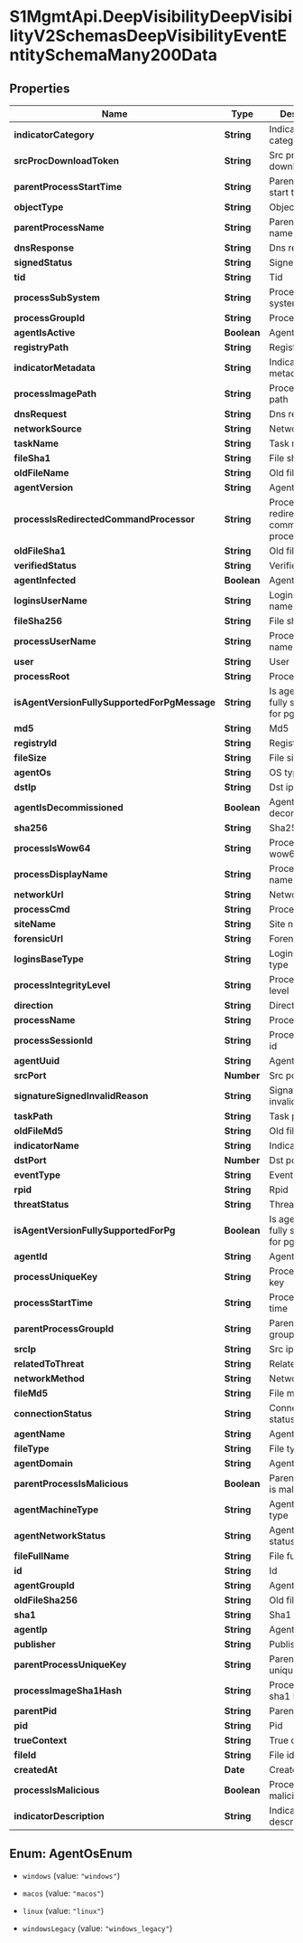 # S1MgmtApi.DeepVisibilityDeepVisibilityV2SchemasDeepVisibilityEventEntitySchemaMany200Data

## Properties
Name | Type | Description | Notes
------------ | ------------- | ------------- | -------------
**indicatorCategory** | **String** | Indicator category | [optional] 
**srcProcDownloadToken** | **String** | Src proc download token | [optional] 
**parentProcessStartTime** | **String** | Parent process start time | [optional] 
**objectType** | **String** | Object type | 
**parentProcessName** | **String** | Parent process name | [optional] 
**dnsResponse** | **String** | Dns response | [optional] 
**signedStatus** | **String** | Signed status | [optional] 
**tid** | **String** | Tid | [optional] 
**processSubSystem** | **String** | Process sub system | [optional] 
**processGroupId** | **String** | Process group id | [optional] 
**agentIsActive** | **Boolean** | Agent is active | 
**registryPath** | **String** | Registry path | [optional] 
**indicatorMetadata** | **String** | Indicator metadata | [optional] 
**processImagePath** | **String** | Process image path | [optional] 
**dnsRequest** | **String** | Dns request | [optional] 
**networkSource** | **String** | Network source | [optional] 
**taskName** | **String** | Task name | [optional] 
**fileSha1** | **String** | File sha1 | [optional] 
**oldFileName** | **String** | Old file name | [optional] 
**agentVersion** | **String** | Agent version | 
**processIsRedirectedCommandProcessor** | **String** | Process is redirected command processor | [optional] 
**oldFileSha1** | **String** | Old file sha1 | [optional] 
**verifiedStatus** | **String** | Verified status | [optional] 
**agentInfected** | **Boolean** | Agent infected | 
**loginsUserName** | **String** | Logins user name | [optional] 
**fileSha256** | **String** | File sha256 | [optional] 
**processUserName** | **String** | Process user name | [optional] 
**user** | **String** | User | 
**processRoot** | **String** | Process root | [optional] 
**isAgentVersionFullySupportedForPgMessage** | **String** | Is agent version fully supported for pg message | [optional] 
**md5** | **String** | Md5 | [optional] 
**registryId** | **String** | Registry id | [optional] 
**fileSize** | **String** | File size | [optional] 
**agentOs** | **String** | OS type | 
**dstIp** | **String** | Dst ip | [optional] 
**agentIsDecommissioned** | **Boolean** | Agent is decommissioned | 
**sha256** | **String** | Sha256 | [optional] 
**processIsWow64** | **String** | Process is wow64 | [optional] 
**processDisplayName** | **String** | Process display name | [optional] 
**networkUrl** | **String** | Network url | [optional] 
**processCmd** | **String** | Process cmd | [optional] 
**siteName** | **String** | Site name | 
**forensicUrl** | **String** | Forensic url | [optional] 
**loginsBaseType** | **String** | Logins base type | [optional] 
**processIntegrityLevel** | **String** | Process integrity level | [optional] 
**direction** | **String** | Direction | [optional] 
**processName** | **String** | Process name | 
**processSessionId** | **String** | Process session id | [optional] 
**agentUuid** | **String** | Agent uuid | 
**srcPort** | **Number** | Src port | [optional] 
**signatureSignedInvalidReason** | **String** | Signature signed invalid reason | [optional] 
**taskPath** | **String** | Task path | [optional] 
**oldFileMd5** | **String** | Old file md5 | [optional] 
**indicatorName** | **String** | Indicator name | [optional] 
**dstPort** | **Number** | Dst port | [optional] 
**eventType** | **String** | Event type | [optional] 
**rpid** | **String** | Rpid | [optional] 
**threatStatus** | **String** | Threat status | [optional] 
**isAgentVersionFullySupportedForPg** | **Boolean** | Is agent version fully supported for pg | [optional] 
**agentId** | **String** | Agent id | 
**processUniqueKey** | **String** | Process unique key | [optional] 
**processStartTime** | **String** | Process start time | [optional] 
**parentProcessGroupId** | **String** | Parent process group id | [optional] 
**srcIp** | **String** | Src ip | [optional] 
**relatedToThreat** | **String** | Related to threat | [optional] 
**networkMethod** | **String** | Network method | [optional] 
**fileMd5** | **String** | File md5 | [optional] 
**connectionStatus** | **String** | Connection status | [optional] 
**agentName** | **String** | Agent name | 
**fileType** | **String** | File type | [optional] 
**agentDomain** | **String** | Agent domain | 
**parentProcessIsMalicious** | **Boolean** | Parent process is malicious | [optional] 
**agentMachineType** | **String** | Agent machine type | 
**agentNetworkStatus** | **String** | Agent network status | 
**fileFullName** | **String** | File full name | [optional] 
**id** | **String** | Id | 
**agentGroupId** | **String** | Agent group id | 
**oldFileSha256** | **String** | Old file sha256 | [optional] 
**sha1** | **String** | Sha1 | [optional] 
**agentIp** | **String** | Agent ip | 
**publisher** | **String** | Publisher | [optional] 
**parentProcessUniqueKey** | **String** | Parent process unique key | [optional] 
**processImageSha1Hash** | **String** | Process image sha1 hash | [optional] 
**parentPid** | **String** | Parent pid | [optional] 
**pid** | **String** | Pid | [optional] 
**trueContext** | **String** | True context | [optional] 
**fileId** | **String** | File id | [optional] 
**createdAt** | **Date** | Created at | 
**processIsMalicious** | **Boolean** | Process is malicious | [optional] 
**indicatorDescription** | **String** | Indicator description | [optional] 


<a name="AgentOsEnum"></a>
## Enum: AgentOsEnum


* `windows` (value: `"windows"`)

* `macos` (value: `"macos"`)

* `linux` (value: `"linux"`)

* `windowsLegacy` (value: `"windows_legacy"`)




